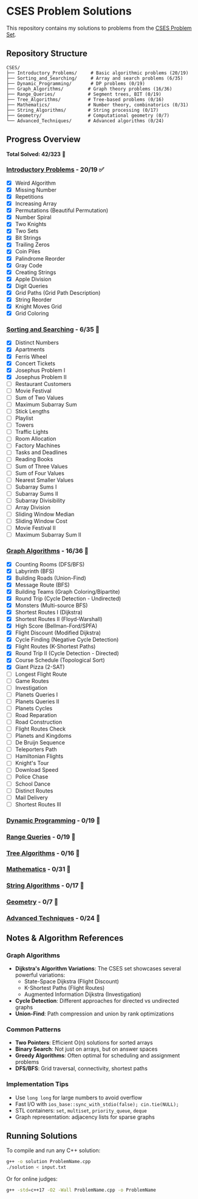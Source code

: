 # CSES Problem Solutions

This repository contains my solutions to problems from the [CSES Problem Set](https://cses.fi/problemset/).

## Repository Structure

```
CSES/
├── Introductory_Problems/     # Basic algorithmic problems (20/19)
├── Sorting_and_Searching/     # Array and search problems (6/35)
├── Dynamic_Programming/       # DP problems (0/19)
├── Graph_Algorithms/         # Graph theory problems (16/36)
├── Range_Queries/            # Segment trees, BIT (0/19)
├── Tree_Algorithms/          # Tree-based problems (0/16)
├── Mathematics/              # Number theory, combinatorics (0/31)
├── String_Algorithms/        # String processing (0/17)
├── Geometry/                 # Computational geometry (0/7)
└── Advanced_Techniques/      # Advanced algorithms (0/24)
```

## Progress Overview

**Total Solved: 42/323** 🎯

### [Introductory Problems](Introductory_Problems/) - 20/19 ✅
- [x] Weird Algorithm
- [x] Missing Number  
- [x] Repetitions
- [x] Increasing Array
- [x] Permutations (Beautiful Permutation)
- [x] Number Spiral
- [x] Two Knights
- [x] Two Sets
- [x] Bit Strings
- [x] Trailing Zeros
- [x] Coin Piles
- [x] Palindrome Reorder
- [x] Gray Code
- [x] Creating Strings
- [x] Apple Division
- [x] Digit Queries
- [x] Grid Paths (Grid Path Description)
- [x] String Reorder
- [x] Knight Moves Grid
- [x] Grid Coloring

### [Sorting and Searching](Sorting_and_Searching/) - 6/35 🔄
- [x] Distinct Numbers
- [x] Apartments
- [x] Ferris Wheel  
- [x] Concert Tickets
- [x] Josephus Problem I
- [x] Josephus Problem II
- [ ] Restaurant Customers
- [ ] Movie Festival
- [ ] Sum of Two Values
- [ ] Maximum Subarray Sum
- [ ] Stick Lengths
- [ ] Playlist
- [ ] Towers
- [ ] Traffic Lights
- [ ] Room Allocation
- [ ] Factory Machines
- [ ] Tasks and Deadlines
- [ ] Reading Books
- [ ] Sum of Three Values
- [ ] Sum of Four Values
- [ ] Nearest Smaller Values
- [ ] Subarray Sums I
- [ ] Subarray Sums II
- [ ] Subarray Divisibility
- [ ] Array Division
- [ ] Sliding Window Median
- [ ] Sliding Window Cost
- [ ] Movie Festival II
- [ ] Maximum Subarray Sum II

### [Graph Algorithms](Graph_Algorithms/) - 16/36 🔄
- [x] Counting Rooms (DFS/BFS)
- [x] Labyrinth (BFS)
- [x] Building Roads (Union-Find)
- [x] Message Route (BFS)
- [x] Building Teams (Graph Coloring/Bipartite)
- [x] Round Trip (Cycle Detection - Undirected)
- [x] Monsters (Multi-source BFS)
- [x] Shortest Routes I (Dijkstra)
- [x] Shortest Routes II (Floyd-Warshall)
- [x] High Score (Bellman-Ford/SPFA)
- [x] Flight Discount (Modified Dijkstra)
- [x] Cycle Finding (Negative Cycle Detection)
- [x] Flight Routes (K-Shortest Paths)
- [x] Round Trip II (Cycle Detection - Directed)
- [x] Course Schedule (Topological Sort)
- [x] Giant Pizza (2-SAT)
- [ ] Longest Flight Route
- [ ] Game Routes
- [ ] Investigation
- [ ] Planets Queries I
- [ ] Planets Queries II
- [ ] Planets Cycles
- [ ] Road Reparation
- [ ] Road Construction
- [ ] Flight Routes Check
- [ ] Planets and Kingdoms
- [ ] De Bruijn Sequence
- [ ] Teleporters Path
- [ ] Hamiltonian Flights
- [ ] Knight's Tour
- [ ] Download Speed
- [ ] Police Chase
- [ ] School Dance
- [ ] Distinct Routes
- [ ] Mail Delivery
- [ ] Shortest Routes III

### [Dynamic Programming](Dynamic_Programming/) - 0/19 📝
### [Range Queries](Range_Queries/) - 0/19 📝
### [Tree Algorithms](Tree_Algorithms/) - 0/16 📝
### [Mathematics](Mathematics/) - 0/31 📝
### [String Algorithms](String_Algorithms/) - 0/17 📝
### [Geometry](Geometry/) - 0/7 📝
### [Advanced Techniques](Advanced_Techniques/) - 0/24 📝

## Notes & Algorithm References

### Graph Algorithms
- **Dijkstra's Algorithm Variations**: The CSES set showcases several powerful variations:
  - State-Space Dijkstra (Flight Discount)
  - K-Shortest Paths (Flight Routes) 
  - Augmented Information Dijkstra (Investigation)
- **Cycle Detection**: Different approaches for directed vs undirected graphs
- **Union-Find**: Path compression and union by rank optimizations

### Common Patterns
- **Two Pointers**: Efficient O(n) solutions for sorted arrays
- **Binary Search**: Not just on arrays, but on answer spaces
- **Greedy Algorithms**: Often optimal for scheduling and assignment problems
- **DFS/BFS**: Grid traversal, connectivity, shortest paths

### Implementation Tips
- Use `long long` for large numbers to avoid overflow
- Fast I/O with `ios_base::sync_with_stdio(false); cin.tie(NULL);`
- STL containers: `set`, `multiset`, `priority_queue`, `deque`
- Graph representation: adjacency lists for sparse graphs

## Running Solutions
To compile and run any C++ solution:
```bash
g++ -o solution ProblemName.cpp
./solution < input.txt
```

Or for online judges:
```bash
g++ -std=c++17 -O2 -Wall ProblemName.cpp -o ProblemName
```
